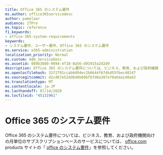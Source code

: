 ```yaml
---
title: Office 365 のシステム要件
ms.author: office365servicedesc
author: pamelaar
audience: ITPro
ms.topic: reference
f1_keywords:
- office-365-system-requirements
keywords:
- システム要件、ユーザー要件、Office 365 のシステム要件
ms.service: o365-administration
localization_priority: Normal
ms.custom: Adm_ServiceDesc
ms.assetid: 089b3880-9094-4f18-8a56-d91915a2d2d9
description: Office 365 のシステム要件については、ビジネス、教育、および政府機関向けの月単位のサブスクリプションベースのサービスについては、office.com products サイトの「Office のシステム要件」を参照してください。
ms.openlocfilehash: 31f2791ccab6d94ec2b6644f674b455fbec40247
ms.sourcegitcommit: d2cd67e52dd646b68bfbfd8a387e70a6da140a62
ms.translationtype: MT
ms.contentlocale: ja-JP
ms.lasthandoff: 07/14/2020
ms.locfileid: "45131961"
---
```

# <a name="office-365-system-requirements"></a>Office 365 のシステム要件

Office 365 のシステム要件については、ビジネス、教育、および政府機関向けの月単位のサブスクリプションベースのサービスについては、 [office.com](https://go.microsoft.com/fwlink/?LinkID=509817&amp;clcid=0x409) products サイトの「 [office のシステム要件](https://go.microsoft.com/fwlink/?LinkID=626095&amp;clcid=0x409)」を参照してください。 
  

